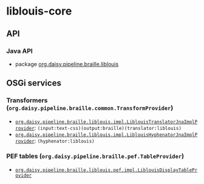# liblouis-core

## API

### Java API

- package <a href="java/org/daisy/pipeline/braille/liblouis/" class="apidoc">org.daisy.pipeline.braille.liblouis</a>

## OSGi services

### Transformers (`org.daisy.pipeline.braille.common.TransformProvider`)

- [`org.daisy.pipeline.braille.liblouis.impl.LiblouisTranslatorJnaImplProvider`](java/org/daisy/pipeline/braille/liblouis/impl/LiblouisTranslatorJnaImplProvider.java): `(input:text-css)(output:braille)(translator:liblouis)`
- [`org.daisy.pipeline.braille.liblouis.impl.LiblouisHyphenatorJnaImplProvider`](java/org/daisy/pipeline/braille/liblouis/impl/LiblouisHyphenatorJnaImplProvider.java): `(hyphenator:liblouis)`

### PEF tables (`org.daisy.pipeline.braille.pef.TableProvider`)

- [`org.daisy.pipeline.braille.liblouis.pef.impl.LiblouisDisplayTableProvider`](java/org/daisy/pipeline/braille/liblouis/pef/impl/LiblouisDisplayTableProvider.java)


<link rev="dp2:doc" href="./"/>
<link rel="rdf:type" href="http://www.daisy.org/ns/pipeline/apidoc"/>

